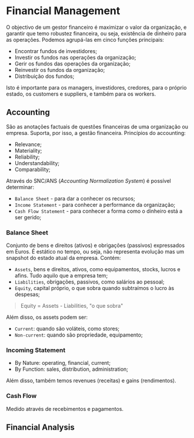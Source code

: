 # Financial Management

O objectivo de um gestor financeiro é maximizar o valor da organização, e garantir que temo robustez financeira, ou seja, existência de dinheiro para as operações. Podemos agrupá-las em cinco funções principais:

- Encontrar fundos de investidores;
- Investir os fundos nas operações da organização;
- Gerir os fundos das operações da organização;
- Reinvestir os fundos da organização;
- Distribuição dos fundos;

Isto é importante para os managers, investidores, credores, para o próprio estado, os customers e suppliers, e também para os workers.

## Accounting

São as anotações factuais de questões financeiras de uma organização ou empresa. Suporta, por isso, a gestão financeira. Princípios do accounting:

- Relevance;
- Materiality;
- Reliability;
- Understandability;
- Comparability;

Através do SNC/ANS (*Accounting Normalization System*) é possível determinar:

- `Balance Sheet` - para dar a conhecer os recursos;
- `Income Statement` - para conhecer a performance da organização;
- `Cash Flow Statement` - para conhecer a forma como o dinheiro está a ser gerido;

### Balance Sheet

Conjunto de bens e direitos (ativos) e obrigações (passivos) expressados em Euros. É estático no tempo, ou seja, não representa evolução mas um snapshot do estado atual da empresa. Contém:

- `Assets`, bens e direitos, ativos, como equipamentos, stocks, lucros e afins. Tudo aquilo que a empresa tem;
- `Liabilities`, obrigações, passivos, como salários ao pessoal;
- `Equity`, capital próprio, o que sobra quando subtraímos o lucro às despesas;

> Equity = Assets - Liabilities, "o que sobra" <br>

Além disso, os assets podem ser:

- `Current`: quando são voláteis, como stores;
- `Non-current`: quando são propriedade, equipamento;

### Incoming Statement

- By Nature: operating, financial, current;
- By Function: sales, distribution, administration;

Além disso, também temos revenues (receitas) e gains (rendimentos). 

### Cash Flow

Medido através de recebimentos e pagamentos.

## Financial Analysis

